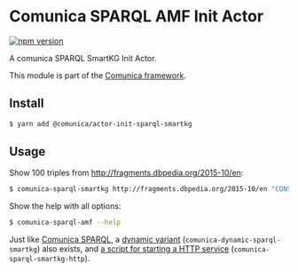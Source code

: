 # Comunica SPARQL AMF Init Actor

[![npm version](https://badge.fury.io/js/%40comunica%2Factor-init-sparql-amf.svg)](https://www.npmjs.com/package/@comunica/actor-init-sparql-amf)

A comunica SPARQL SmartKG Init Actor.

This module is part of the [Comunica framework](https://github.com/comunica/comunica).

## Install

```bash
$ yarn add @comunica/actor-init-sparql-smartkg
```

## Usage

Show 100 triples from http://fragments.dbpedia.org/2015-10/en:

```bash
$ comunica-sparql-smartkg http://fragments.dbpedia.org/2015-10/en "CONSTRUCT WHERE { ?s ?p ?o } LIMIT 100"
```

Show the help with all options:

```bash
$ comunica-sparql-amf --help
```

Just like [Comunica SPARQL](https://github.com/comunica/comunica/tree/master/packages/actor-init-sparql),
a [dynamic variant](https://github.com/comunica/comunica/tree/master/packages/actor-init-sparql#usage-from-the-command-line) (`comunica-dynamic-sparql-smartkg`) also exists,
and [a script for starting a HTTP service](https://github.com/comunica/comunica/tree/master/packages/actor-init-sparql#usage-from-http) (`comunica-sparql-smartkg-http`).
